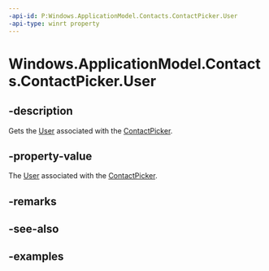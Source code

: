 ----api-id: P:Windows.ApplicationModel.Contacts.ContactPicker.User
-api-type: winrt property
---<!-- Property syntax.public User User { get; }--># Windows.ApplicationModel.Contacts.ContactPicker.User## -descriptionGets the [User](./windows.system/user.md) associated with the [ContactPicker](contactpicker.md).## -property-valueThe [User](./windows.system/user.md) associated with the [ContactPicker](contactpicker.md).## -remarks## -see-also## -examples